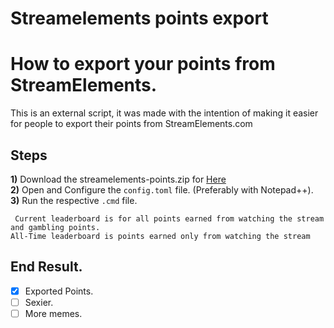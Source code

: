 # Streamelements points export

# How to export your points from StreamElements.
This is an external script, it was made with the intention of making it easier for people to export their points from StreamElements.com

## Steps

**1)** Download the streamelements-points.zip for [Here](https://github.com/NoOneNook/streamelements-points/releases)  
**2)** Open and Configure the ```config.toml``` file. (Preferably with Notepad++).  
**3)** Run the respective ```.cmd``` file.  


``` Current leaderboard is for all points earned from watching the stream and gambling points.```  
```All-Time leaderboard is points earned only from watching the stream```


## End Result.
- [x] Exported Points.
- [ ] Sexier.
- [ ] More memes.
